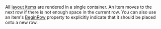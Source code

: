 All [layout items](https://docs.devexpress.com/Blazor/DevExpress.Blazor.DxFormLayout#layout-structure) are rendered in a single container. An item moves to the next row if there is not enough space in the current row. You can also use an item's [BeginRow](https://docs.devexpress.com/Blazor/DevExpress.Blazor.Base.FormLayoutItemBase.BeginRow) property to explicitly indicate that it should be placed onto a new row.
